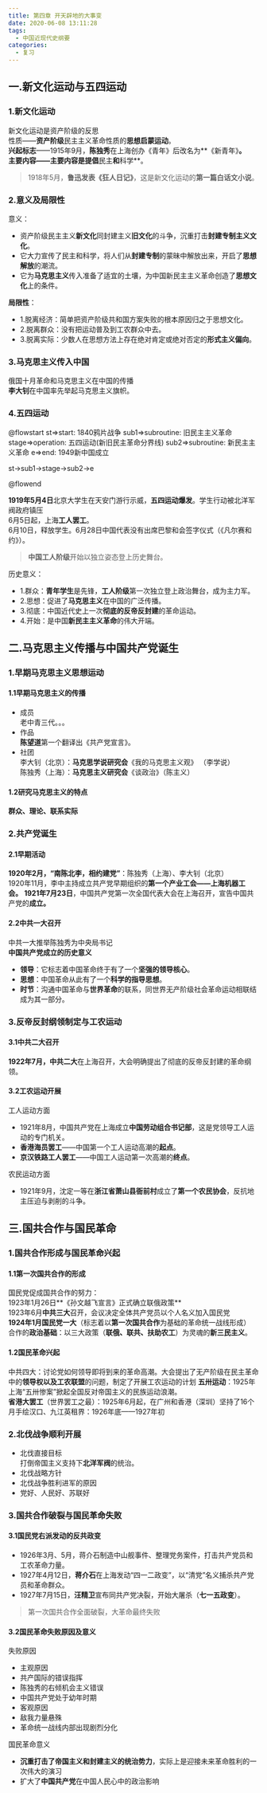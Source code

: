 ```yaml
---
title: 第四章 开天辟地的大事变
date: 2020-06-08 13:11:28
tags: 
  - 中国近现代史纲要
categories:
  - 复习
---
```

## 一.新文化运动与五四运动
### 1.新文化运动
新文化运动是资产阶级的反思  
性质——**资产阶级**民主主义革命性质的**思想启蒙运动**。  
**兴起标志**——1915年9月，**陈独秀**在上海创办《青年》后改名为**《新青年》**。  
**主要内容**——主要内容是提倡**民主**和**科学**。

>1918年5月，**鲁迅发表《狂人日记》**，这是新文化运动的**第一篇白话文小说**。

### 2.意义及局限性
意义：
- 资产阶级民主主义**新文化**同封建主义**旧文化**的斗争，沉重打击**封建专制主义文化**。
- 它大力宣传了民主和科学，将人们从**封建专制**的蒙昧中解放出来，开启了**思想解放**的潮流。
- 它为**马克思主义**传入准备了适宜的土壤，为中国新民主主义革命创造了**思想文化**上的条件。

**局限性**：
- 1.脱离经济：简单把资产阶级共和国方案失败的根本原因归之于思想文化。
- 2.脱离群众：没有把运动普及到工农群众中去。
- 3.脱离实际：少数人在思想方法上存在绝对肯定或绝对否定的**形式主义偏向**。

### 3.马克思主义传入中国
俄国十月革命和马克思主义在中国的传播  
**李大钊**在中国率先举起马克思主义旗帜。

### 4.五四运动

@flowstart
st=>start: 1840鸦片战争
sub1=>subroutine: 旧民主主义革命
stage=>operation: 五四运动(新旧民主革命分界线)
sub2=>subroutine: 新民主主义革命
e=>end: 1949新中国成立

st->sub1->stage->sub2->e

@flowend

**1919年5月4日**北京大学生在天安门游行示威，**五四运动爆发**。学生行动被北洋军阀政府镇压    
6月5日起，上海**工人罢工**。  
6月10日，释放学生。6月28日中国代表没有出席巴黎和会签字仪式（《凡尔赛和约》）。  
>**中国工人阶级**开始以独立姿态登上历史舞台。

历史意义：  
- 1.群众：**青年学生**是先锋，**工人阶级**第一次独立登上政治舞台，成为主力军。
- 2.思想：促进了**马克思主义**在中国的广泛传播。
- 3.彻底：中国近代史上一次**彻底的反帝反封建**的革命运动。
- 4.开始：是中国**新民主主义革命**的伟大开端。

## 二.马克思主义传播与中国共产党诞生

### 1.早期马克思主义思想运动
#### 1.1早期马克思主义的传播
- 成员  
老中青三代。。。
- 作品  
**陈望道**第一个翻译出《共产党宣言》。
- 社团  
李大钊（北京）：**马克思学说研究会**《我的马克思主义观》 （李学说）   
陈独秀（上海）：**马克思主义研究会**《谈政治》（陈主义）  
#### 1.2研究马克思主义的特点   
**群众、理论、联系实际**

### 2.共产党诞生
#### 2.1早期活动
**1920年2月，“南陈北李，相约建党”**：陈独秀（上海）、李大钊（北京）  
1920年11月，李中主持成立共产党早期组织的**第一个产业工会——上海机器工会。**
**1921年7月23日**，中国共产党第一次全国代表大会在上海召开，宣告中国共产党的**成立。**
#### 2.2中共一大召开
中共一大推举陈独秀为中央局书记  
**中国共产党成立的历史意义**
- **领导**：它标志着中国革命终于有了一个**坚强的领导核心**。
- **思想**：中国革命从此有了一个**科学的指导思想**。
- **时节**：沟通中国革命与**世界革命**的联系，同世界无产阶级社会革命运动相联结成为其一部分。

### 3.反帝反封纲领制定与工农运动
#### 3.1中共二大召开
**1922年7月，中共二大**在上海召开，大会明确提出了彻底的反帝反封建的革命纲领。  

#### 3.2工农运动开展

工人运动方面  
- 1921年8月，中国共产党在上海成立**中国劳动组合书记部**，这是党领导工人运动的专门机关。
- **香港海员罢工**——中国第一个工人运动高潮的**起点**。
- **京汉铁路工人罢工**——中国工人运动第一次高潮的**终点**。  

农民运动方面
- 1921年9月，沈定一等在**浙江省萧山县衙前村**成立了**第一个农民协会**，反抗地主压迫与剥削的斗争。

## 三.国共合作与国民革命
### 1.国共合作形成与国民革命兴起
#### 1.1第一次国共合作的形成
国民党促成国共合作的努力：  
1923年1月26日**《孙文越飞宣言》正式确立联俄政策**  
1923年6月**中共三大**召开，会议决定全体共产党员以个人名义加入国民党  
**1924年1月国民党一大**（标志着以**第一次国共合作**为基础的革命统一战线形成）  
合作的**政治基础**：以三大政策（**联俄、联共、扶助农工**）为灵魂的**新三民主义**。
#### 1.2国民革命兴起
中共四大：讨论党如何领导即将到来的革命高潮。大会提出了无产阶级在民主革命中的**领导权以及工农联盟**的问题，制定了开展工农运动的计划
**五卅运动**：1925年上海“五卅惨案”掀起全国反对帝国主义的民族运动浪潮。  
**省港大罢工**（世界罢工之最）：1925年6月起，在广州和香港（深圳）坚持了16个月手绘汉口、九江英租界：1926年底——1927年初
### 2.北伐战争顺利开展
- 北伐直接目标  
打倒帝国主义支持下**北洋军阀**的统治。
- 北伐战略方针
- 北伐战争胜利进军的原因
 - 党好、人民好、苏联好

### 3.国共合作破裂与国民革命失败
#### 3.1国民党右派发动的反共政变
- 1926年3月、5月，蒋介石制造中山舰事件、整理党务案件，打击共产党员和工农革命力量。
- 1927年4月12日，**蒋介石**在上海发动“四一二政变”，以“清党”名义捕杀共产党员和革命群众。
- 1927年7月15日，**汪精卫**宣布同共产党决裂，开始大屠杀（**七一五政变**）。

>第一次国共合作全面破裂，大革命最终失败

#### 3.2国民革命失败原因及意义
失败原因
- 主观原因
 - 共产国际的错误指挥
 - 陈独秀的右倾机会主义错误
 - 中国共产党处于幼年时期
- 客观原因
 - 敌我力量悬殊
 - 革命统一战线内部出现剧烈分化
 
国民革命意义
- **沉重打击了帝国主义和封建主义的统治势力**，实际上是迎接未来革命胜利的一次伟大的演习
- 扩大了**中国共产党**在中国人民心中的政治影响
